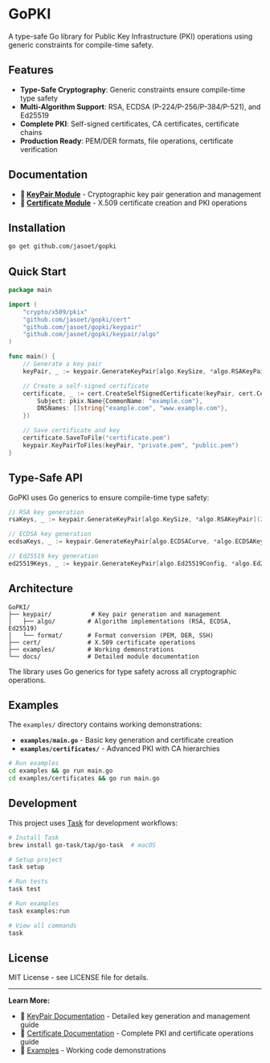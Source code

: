 # GoPKI

A type-safe Go library for Public Key Infrastructure (PKI) operations using generic constraints for compile-time safety.

## Features

- **Type-Safe Cryptography**: Generic constraints ensure compile-time type safety
- **Multi-Algorithm Support**: RSA, ECDSA (P-224/P-256/P-384/P-521), and Ed25519
- **Complete PKI**: Self-signed certificates, CA certificates, certificate chains
- **Production Ready**: PEM/DER formats, file operations, certificate verification

## Documentation

- **📘 [KeyPair Module](docs/KeyPair.md)** - Cryptographic key pair generation and management
- **📗 [Certificate Module](docs/Certificate.md)** - X.509 certificate creation and PKI operations

## Installation

```bash
go get github.com/jasoet/gopki
```

## Quick Start

```go
package main

import (
    "crypto/x509/pkix"
    "github.com/jasoet/gopki/cert"
    "github.com/jasoet/gopki/keypair"
    "github.com/jasoet/gopki/keypair/algo"
)

func main() {
    // Generate a key pair
    keyPair, _ := keypair.GenerateKeyPair[algo.KeySize, *algo.RSAKeyPair](2048)

    // Create a self-signed certificate
    certificate, _ := cert.CreateSelfSignedCertificate(keyPair, cert.CertificateRequest{
        Subject: pkix.Name{CommonName: "example.com"},
        DNSNames: []string{"example.com", "www.example.com"},
    })

    // Save certificate and key
    certificate.SaveToFile("certificate.pem")
    keypair.KeyPairToFiles(keyPair, "private.pem", "public.pem")
}
```

## Type-Safe API

GoPKI uses Go generics to ensure compile-time type safety:

```go
// RSA key generation
rsaKeys, _ := keypair.GenerateKeyPair[algo.KeySize, *algo.RSAKeyPair](2048)

// ECDSA key generation
ecdsaKeys, _ := keypair.GenerateKeyPair[algo.ECDSACurve, *algo.ECDSAKeyPair](algo.P256)

// Ed25519 key generation
ed25519Keys, _ := keypair.GenerateKeyPair[algo.Ed25519Config, *algo.Ed25519KeyPair]("")
```

## Architecture

```
GoPKI/
├── keypair/           # Key pair generation and management
│   ├── algo/         # Algorithm implementations (RSA, ECDSA, Ed25519)
│   └── format/       # Format conversion (PEM, DER, SSH)
├── cert/             # X.509 certificate operations
├── examples/         # Working demonstrations
└── docs/             # Detailed module documentation
```

The library uses Go generics for type safety across all cryptographic operations.

## Examples

The `examples/` directory contains working demonstrations:

- **`examples/main.go`** - Basic key generation and certificate creation
- **`examples/certificates/`** - Advanced PKI with CA hierarchies

```bash
# Run examples
cd examples && go run main.go
cd examples/certificates && go run main.go
```

## Development

This project uses [Task](https://taskfile.dev) for development workflows:

```bash
# Install Task
brew install go-task/tap/go-task  # macOS

# Setup project
task setup

# Run tests
task test

# Run examples
task examples:run

# View all commands
task
```

## License

MIT License - see LICENSE file for details.

---

**Learn More:**
- 📘 [KeyPair Documentation](docs/KeyPair.md) - Detailed key generation and management guide
- 📗 [Certificate Documentation](docs/Certificate.md) - Complete PKI and certificate operations guide
- 🚀 [Examples](examples/) - Working code demonstrations